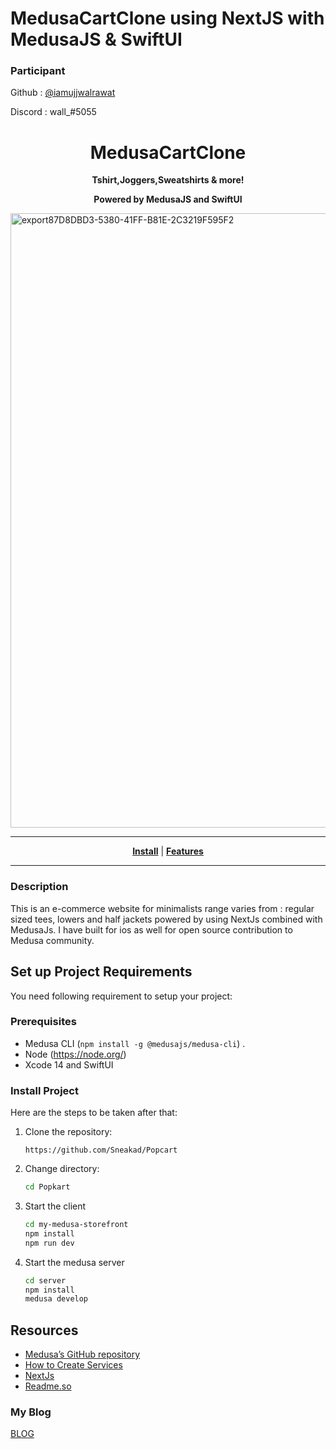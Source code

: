 # MedusaCartClone using NextJS with MedusaJS & SwiftUI 

### Participant

Github : [@iamujjwalrawat](https://github.com/iamujjwalrawat) 

Discord : wall_#5055
 
<h1 align="center" style="font-weight: bold;">MedusaCartClone</h1>
<p align="center" style="font-weight: bold;">Tshirt,Joggers,Sweatshirts & more! </p>
<p align="center" style="font-weight: bold;">Powered by MedusaJS and SwiftUI </p>
<img width="983" alt="export87D8DBD3-5380-41FF-B81E-2C3219F595F2" src="https://user-images.githubusercontent.com/108294627/197875024-ed0f1dd6-2536-49c7-b1a0-4c1993927ba8.png">

---
<p align="center">
<strong><a href="#Installation">Install</a></strong>
|
<strong><a href="#Features">Features</a></strong>

</p>

---


### Description

This is an e-commerce website for minimalists range varies from : regular sized tees, lowers and half jackets powered by using NextJs combined with MedusaJs.
I have built for ios as well for open source contribution to Medusa community.

## Set up Project Requirements

You need following requirement to setup your project:

### Prerequisites

- Medusa CLI (```npm install -g @medusajs/medusa-cli```) .
- Node (https://node.org/)
- Xcode 14 and SwiftUI

### Install Project

Here are the steps to be taken after that:


1. Clone the repository:

    ```
    https://github.com/Sneakad/Popcart
    ```

2. Change directory:
    ```bash
    cd Popkart
    ```
3. Start the client
    ```bash
    cd my-medusa-storefront
    npm install
    npm run dev
    ```
4. Start the medusa server
    ```bash
    cd server
    npm install
    medusa develop
    ```
## Resources

- [Medusa’s GitHub repository](https://github.com/medusajs/medusa)
- [How to Create Services](https://docs.medusajs.com/advanced/backend/services/create-service)
- [NextJs](https://nextjs.org/)
- [Readme.so](https://readme.so/editor)

### My Blog
[BLOG](https://medium.com/@walrusurj)

